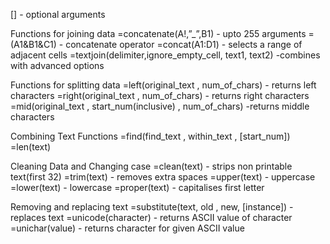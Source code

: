 [] - optional arguments

Functions for joining data
=concatenate(A!,”_”,B1) - upto 255 arguments
=(A1&B1&C1) - concatenate operator
=concat(A1:D1) - selects a range of adjacent cells
=textjoin(delimiter,ignore_empty_cell, text1, text2) -combines with advanced options

Functions for splitting data
=left(original_text , num_of_chars) - returns left characters
=right(original_text , num_of_chars) - returns right characters
=mid(original_text , start_num(inclusive) , num_of_chars) -returns middle characters

Combining Text Functions
=find(find_text , within_text , [start_num])
=len(text)

Cleaning Data and Changing case
=clean(text) - strips non printable text(first 32)
=trim(text) - removes extra spaces
=upper(text) - uppercase
=lower(text) - lowercase
=proper(text) - capitalises first letter

Removing and replacing text
=substitute(text, old , new, [instance]) - replaces text
=unicode(character) - returns ASCII value of character
=unichar(value) - returns character for given ASCII value
